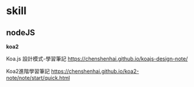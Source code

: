 # skill

## nodeJS

**koa2**

Koa.js 設計模式-學習筆記
https://chenshenhai.github.io/koajs-design-note/

Koa2進階學習筆記
https://chenshenhai.github.io/koa2-note/note/start/quick.html
